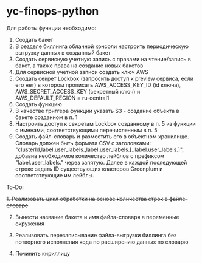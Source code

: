 # yc-finops-python

Для работы функции необходимо:

1.  Создать бакет
2.  В резделе биллинга облачной консоли настроить периодическую выгрузку данных в созданный бакет
3.  Создать сервисную учетную запись с правами на чтение/запись в бакет, а также права на создание новых бакетов
4.  Для сервисной учетной записи создать ключ AWS
5.  Создать секрет Lockbox (запросить доступ к preview сервиса, если его нет) в котором прописать AWS\_ACCESS\_KEY\_ID (id ключа), AWS\_SECRET\_ACCESS\_KEY (секретный ключ) и AWS\_DEFAULT\_REGION = ru-central1
6.  Создать функцию
7.  В качестве триггера функции указать S3 - создание объекта в бакете созданном в п. 1
8.  Настроить доступ к секретам Lockbox созданному в п. 5 из функции с именами, соответствующими перечисленным в п. 5
9. Создать файл-словарь и разместить его в объектном хранилище. Словарь должен быть формата CSV с заголовками: "clusterId,label.user_labels.<label1>,label.user_labels.<lfbel2>[..label.user_labels.<lfbel2>]", добавив необходимое количество лейблов с префиксом "label.user_labels." через запятую. 
Далее в каждой последующей строке задать ID существующих кластеров Greenplum и соответствующие им лейблы.

To-Do:

<del>1. Реализовать цикл обработки на основе количества строк в файле-словаре</del>

2. Вынести название бакета и имя файла-словаря в переменные окружения

3. Реализовать перезаписывание файла-выгрузки биллинга без потворного исполнения кода по расширению данных по словарю

4. Починить кириллицу
